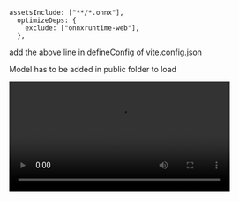 ```
assetsInclude: ["**/*.onnx"],
  optimizeDeps: {
    exclude: ["onnxruntime-web"],
  },
```
add the above line in defineConfig of vite.config.json

Model has to be added in public folder to load

<video src="mnist.mp4" controls width="400"></video>
